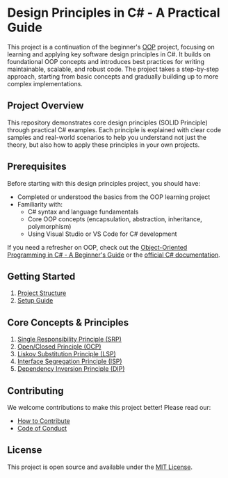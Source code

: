 # Design Principles in C# - A Practical Guide

This project is a continuation of the beginner's [OOP](https://github.com/Rakshit4045/oop) project, focusing on learning and applying key software design principles in C#. It builds on foundational OOP concepts and introduces best practices for writing maintainable, scalable, and robust code. The project takes a step-by-step approach, starting from basic concepts and gradually building up to more complex implementations.

## Project Overview

This repository demonstrates core design principles (SOLID Principle) through practical C# examples. Each principle is explained with clear code samples and real-world scenarios to help you understand not just the theory, but also how to apply these principles in your own projects.

## Prerequisites

Before starting with this design principles project, you should have:
- Completed or understood the basics from the OOP learning project
- Familiarity with:
  - C# syntax and language fundamentals
  - Core OOP concepts (encapsulation, abstraction, inheritance, polymorphism)
  - Using Visual Studio or VS Code for C# development

If you need a refresher on OOP, check out the [Object-Oriented Programming in C# - A Beginner's Guide](https://github.com/Rakshit4045/oop?tab=readme-ov-file#object-oriented-programming-oop-learning-project) or the [official C# documentation](https://docs.microsoft.com/en-us/dotnet/csharp/).

## Getting Started

1. [Project Structure](./docs/project-structure.md)
2. [Setup Guide](./docs/setup.md)

## Core Concepts & Principles

1. [Single Responsibility Principle (SRP)](./docs/srp.md)
2. [Open/Closed Principle (OCP)](./docs/ocp.md)
3. [Liskov Substitution Principle (LSP)](./docs/lsp.md)
4. [Interface Segregation Principle (ISP)](./docs/isp.md)
5. [Dependency Inversion Principle (DIP)](./docs/dip.md)

## Contributing

We welcome contributions to make this project better! Please read our:
- [How to Contribute](../CONTRIBUTING.md)
- [Code of Conduct](../CODE_OF_CONDUCT.md)

## License

This project is open source and available under the [MIT License](../LICENSE).
